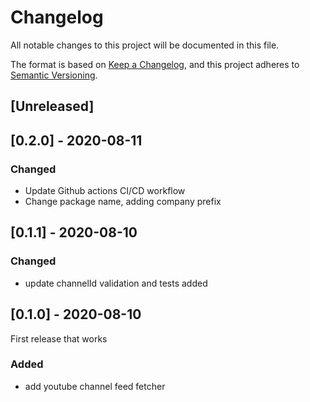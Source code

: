 # Changelog

All notable changes to this project will be documented in this file.

The format is based on [Keep a Changelog](https://keepachangelog.com/en/1.0.0/),
and this project adheres to [Semantic Versioning](https://semver.org/spec/v2.0.0.html).

## [Unreleased]

## [0.2.0] - 2020-08-11

### Changed

- Update Github actions CI/CD workflow
- Change package name, adding company prefix

## [0.1.1] - 2020-08-10

### Changed

- update channelId validation and tests added

## [0.1.0] - 2020-08-10

First release that works

### Added

- add youtube channel feed fetcher
